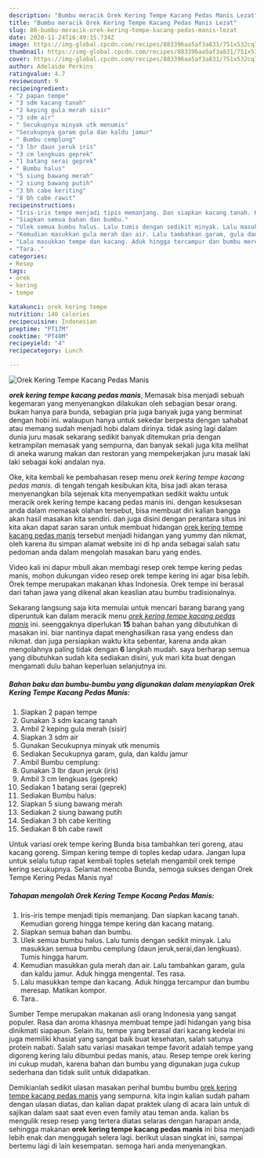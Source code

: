 ```yaml
---
description: "Bumbu meracik Orek Kering Tempe Kacang Pedas Manis Lezat"
title: "Bumbu meracik Orek Kering Tempe Kacang Pedas Manis Lezat"
slug: 86-bumbu-meracik-orek-kering-tempe-kacang-pedas-manis-lezat
date: 2020-11-24T16:49:15.734Z
image: https://img-global.cpcdn.com/recipes/883396aa5af3a831/751x532cq70/orek-kering-tempe-kacang-pedas-manis-foto-resep-utama.jpg
thumbnail: https://img-global.cpcdn.com/recipes/883396aa5af3a831/751x532cq70/orek-kering-tempe-kacang-pedas-manis-foto-resep-utama.jpg
cover: https://img-global.cpcdn.com/recipes/883396aa5af3a831/751x532cq70/orek-kering-tempe-kacang-pedas-manis-foto-resep-utama.jpg
author: Adelaide Perkins
ratingvalue: 4.7
reviewcount: 9
recipeingredient:
- "2 papan tempe"
- "3 sdm kacang tanah"
- "2 keping gula merah sisir"
- "3 sdm air"
- " Secukupnya minyak utk menumis"
- "Secukupnya garam gula dan kaldu jamur"
- " Bumbu cemplung"
- "3 lbr daun jeruk iris"
- "3 cm lengkuas geprek"
- "1 batang serai geprek"
- " Bumbu halus"
- "5 siung bawang merah"
- "2 siung bawang putih"
- "3 bh cabe keriting"
- "8 bh cabe rawit"
recipeinstructions:
- "Iris-iris tempe menjadi tipis memanjang. Dan siapkan kacang tanah. Kemudian goreng hingga tempe kering dan kacang matang."
- "Siapkan semua bahan dan bumbu."
- "Ulek semua bumbu halus. Lalu tumis dengan sedikit minyak. Lalu masukkan semua bumbu cemplung (daun jeruk,serai,dan lengkuas). Tumis hingga harum."
- "Kemudian masukkan gula merah dan air. Lalu tambahkan garam, gula dan kaldu jamur. Aduk hingga mengental. Tes rasa."
- "Lalu masukkan tempe dan kacang. Aduk hingga tercampur dan bumbu meresap. Matikan kompor."
- "Tara.."
categories:
- Resep
tags:
- orek
- kering
- tempe

katakunci: orek kering tempe 
nutrition: 140 calories
recipecuisine: Indonesian
preptime: "PT17M"
cooktime: "PT48M"
recipeyield: "4"
recipecategory: Lunch

---
```



![Orek Kering Tempe Kacang Pedas Manis](https://img-global.cpcdn.com/recipes/883396aa5af3a831/751x532cq70/orek-kering-tempe-kacang-pedas-manis-foto-resep-utama.jpg)

<b><i>orek kering tempe kacang pedas manis</i></b>, Memasak bisa menjadi sebuah kegemaran yang menyenangkan dilakukan oleh sebagian besar orang. bukan hanya para bunda, sebagian pria juga banyak juga yang berminat dengan hobi ini. walaupun hanya untuk sekedar berpesta dengan sahabat atau memang sudah menjadi hobi dalam dirinya. tidak asing lagi dalam dunia juru masak sekarang sedikit banyak ditemukan pria dengan ketrampilan memasak yang sempurna, dan banyak sekali juga kita melihat di aneka warung makan dan restoran yang mempekerjakan juru masak laki laki sebagai koki andalan nya.

Oke, kita kembali ke pembahasan resep menu <i>orek kering tempe kacang pedas manis</i>. di tengah tengah kesibukan kita, bisa jadi akan terasa menyenangkan bila sejenak kita menyempatkan sedikit waktu untuk meracik orek kering tempe kacang pedas manis ini. dengan kesuksesan anda dalam memasak olahan tersebut, bisa membuat diri kalian bangga akan hasil masakan kita sendiri. dan juga disini dengan perantara situs ini kita akan dapat saran saran untuk membuat hidangan <u>orek kering tempe kacang pedas manis</u> tersebut menjadi hidangan yang yummy dan nikmat, oleh karena itu simpan alamat website ini di hp anda sebagai salah satu pedoman anda dalam mengolah masakan baru yang endes.

Video kali ini dapur mbull akan membagi resep orek tempe kering pedas manis, mohon dukungan video resep orek tempe kering ini agar bisa lebih. Orek tempe merupakan makanan khas Indonesia. Orek tempe ini berasal dari tahan jawa yang dikenal akan keaslian atau bumbu tradisionalnya.


Sekarang langsung saja kita memulai untuk mencari barang barang yang diperuntuk kan dalam meracik menu <u><i>orek kering tempe kacang pedas manis</i></u> ini. seenggaknya diperlukan <b>15</b> bahan bahan yang dibutuhkan di masakan ini. biar nantinya dapat menghasilkan rasa yang endess dan nikmat. dan juga persiapkan waktu kita sebentar, karena anda akan mengolahnya paling tidak dengan <b>6</b> langkah mudah. saya berharap semua yang dibutuhkan sudah kita sediakan disini, yuk mari kita buat dengan mengamati dulu bahan keperluan selanjutnya ini.

<!--inarticleads1-->

##### Bahan baku dan bumbu-bumbu yang digunakan dalam menyiapkan Orek Kering Tempe Kacang Pedas Manis:

1. Siapkan 2 papan tempe
1. Gunakan 3 sdm kacang tanah
1. Ambil 2 keping gula merah (sisir)
1. Siapkan 3 sdm air
1. Gunakan  Secukupnya minyak utk menumis
1. Sediakan Secukupnya garam, gula, dan kaldu jamur
1. Ambil  Bumbu cemplung:
1. Gunakan 3 lbr daun jeruk (iris)
1. Ambil 3 cm lengkuas (geprek)
1. Sediakan 1 batang serai (geprek)
1. Sediakan  Bumbu halus:
1. Siapkan 5 siung bawang merah
1. Sediakan 2 siung bawang putih
1. Sediakan 3 bh cabe keriting
1. Sediakan 8 bh cabe rawit


Untuk variasi orek tempe kering Bunda bisa tambahkan teri goreng, atau kacang goreng. Simpan kering tempe di toples kedap udara. Jangan lupa untuk selalu tutup rapat kembali toples setelah mengambil orek tempe kering secukupnya. Selamat mencoba Bunda, semoga sukses dengan Orek Tempe Kering Pedas Manis nya! 

<!--inarticleads2-->

##### Tahapan mengolah Orek Kering Tempe Kacang Pedas Manis:

1. Iris-iris tempe menjadi tipis memanjang. Dan siapkan kacang tanah. Kemudian goreng hingga tempe kering dan kacang matang.
1. Siapkan semua bahan dan bumbu.
1. Ulek semua bumbu halus. Lalu tumis dengan sedikit minyak. Lalu masukkan semua bumbu cemplung (daun jeruk,serai,dan lengkuas). Tumis hingga harum.
1. Kemudian masukkan gula merah dan air. Lalu tambahkan garam, gula dan kaldu jamur. Aduk hingga mengental. Tes rasa.
1. Lalu masukkan tempe dan kacang. Aduk hingga tercampur dan bumbu meresap. Matikan kompor.
1. Tara..


Sumber Tempe merupakan makanan asli orang Indonesia yang sangat populer. Rasa dan aroma khasnya membuat tempe jadi hidangan yang bisa dinikmati siapapun. Selain itu, tempe yang berasal dari kacang kedelai ini juga memiliki khasiat yang sangat baik buat kesehatan, salah satunya protein nabati. Salah satu variasi masakan tempe favorit adalah tempe yang digoreng kering lalu dibumbui pedas manis, atau. Resep tempe orek kering ini cukup mudah, karena bahan dan bumbu yang digunakan juga cukup sederhana dan tidak sulit untuk didapatkan. 

Demikianlah sedikit ulasan masakan perihal bumbu bumbu <u>orek kering tempe kacang pedas manis</u> yang sempurna. kita ingin kalian sudah paham dengan ulasan diatas, dan kalian dapat praktek ulang di acara lain untuk di sajikan dalam saat saat even even family atau teman anda. kalian bs mengulik resep resep yang tertera diatas selaras dengan harapan anda, sehingga makanan <b>orek kering tempe kacang pedas manis</b> ini bisa menjadi lebih enak dan menggugah selera lagi. berikut ulasan singkat ini, sampai bertemu lagi di lain kesempatan. semoga hari anda menyenangkan.
